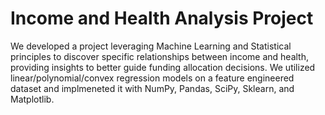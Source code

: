# Income and Health Analysis Project
We developed a project leveraging Machine Learning and Statistical principles to discover specific relationships between income and health, providing insights to better guide funding allocation decisions. We utilized linear/polynomial/convex regression models on a feature engineered dataset and implmeneted it with NumPy, Pandas, SciPy, Sklearn, and Matplotlib.
